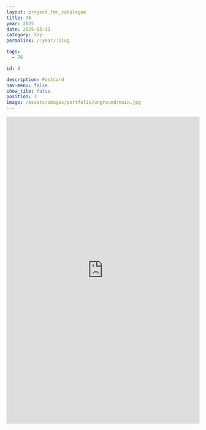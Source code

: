 ```yaml
---
layout: project_for_catalogue
title: 76
year: 2025
date: 2025-05-31
category: toy
permalink: /:year/:slug

tags:
  - 76

id: 8

description: Postcard
nav-menu: false
show_tile: false
position: 3
image: /assets/images/portfolio/unground/main.jpg
---
```

<iframe  src="https://editor.p5js.org/davinel000/full/T3-ax7ktl"
         loading="lazy"
         allow="fullscreen"
         style="border:0;
                width:100%;
                height:calc(100vh - 64px);   
                max-height:800px;            
                display:block"></iframe>